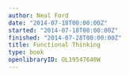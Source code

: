 ```yaml
---
author: Neal Ford
date: "2014-07-18T00:00:00Z"
started: "2014-07-18T00:00:00Z"
finished: "2014-07-28T00:00:00Z"
title: Functional Thinking
type: book
openlibraryID: OL19547640W
---
```

